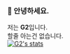 ### 👋 안녕하세요.<br>
저는 <strong>G2</strong>입니다.<br>할줄 아는건 없습니다.<br>
[![G2's stats](https://github-readme-stats.vercel.app/api/top-langs/?username=Gtwo2&layout=compact&theme=gruvbox&hide_title=true&hide_border=true&title_color=fff&text_color=9f9f9f&bg_color=151515)](https://github.com/anuraghazra/github-readme-stats)
